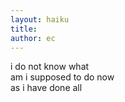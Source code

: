 ```yaml
---
layout: haiku
title:
author: ec
---
```


i do not know what <br>
am i supposed to do now <br>
as i have done all <br>